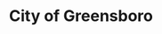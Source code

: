 ---
title: City of Greensboro
state: North Carolina
description: The data is supplied by the City of Greensboro.
logo: https://upload.wikimedia.org/wikipedia/en/3/35/Greensboro_Seal.jpg
---